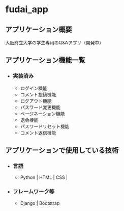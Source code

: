 # fudai_app
## アプリケーション概要

大阪府立大学の学生専用のQ&Aアプリ（開発中）

## アプリケーション機能一覧
* ### 実装済み
  * ログイン機能
  * コメント投稿機能
  * ログアウト機能
  * パスワード変更機能
  * ページネーション機能
  * 退会機能
  * パスワードリセット機能
  * コメント返信機能
  
## アプリケーションで使用している技術
* ### 言語
  * Python | HTML | CSS | 
* ### フレームワーク等
  * Django | Bootstrap

